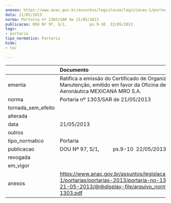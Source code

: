 ```yaml
---
anexos: https://www.anac.gov.br/assuntos/legislacao/legislacao-1/portarias/portarias-2013/portaria-no-1303-sar-de-21-05-2013/@@display-file/arquivo_norma/PA2013-1303.pdf
data: 21/05/2013
norma: Portaria nº 1303/SAR de 21/05/2013
publicacao: DOU Nº 97, S/1,          ps.9-10  22/05/2013
tags:
- portaria
tipo_normatico: Portaria
hide: 
- toc 
 
---
```


|                    | Documento                                                                                                                                                         |
|:-------------------|:------------------------------------------------------------------------------------------------------------------------------------------------------------------|
| ementa             | Ratifica a emissão do Certificado de Organização de Manutenção, emitido em favor da Oficina de Manutenção Aeronáutica MEXICANA MRO S.A.                           |
| norma              | Portaria nº 1303/SAR de 21/05/2013                                                                                                                                |
| tornada_sem_efeito |                                                                                                                                                                   |
| alterada           |                                                                                                                                                                   |
| data               | 21/05/2013                                                                                                                                                        |
| outros             |                                                                                                                                                                   |
| tipo_normatico     | Portaria                                                                                                                                                          |
| publicacao         | DOU Nº 97, S/1,          ps.9-10  22/05/2013                                                                                                                      |
| revogada           |                                                                                                                                                                   |
| em_vigor           |                                                                                                                                                                   |
| anexos             | https://www.anac.gov.br/assuntos/legislacao/legislacao-1/portarias/portarias-2013/portaria-no-1303-sar-de-21-05-2013/@@display-file/arquivo_norma/PA2013-1303.pdf |